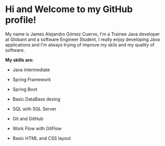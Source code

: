 # Hi and Welcome to my GitHub profile!

My name is James Alejandro Gómez Cuervo, I'm a Trainee Java developer at Globant and a software Engineer Student, I really enjoy developing Java applications and I'm always trying of improve my skils and my quality of software. 



**My skills are:**

* Java intermediate

* Spring Framework

* Spring Boot

* Basic DataBase desing

* SQL with SQL Server

* Git and GitHub

* Work Flow with GitFlow

* Basic HTML and CSS layout
